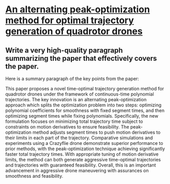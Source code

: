 # [An alternating peak-optimization method for optimal trajectory   generation of quadrotor drones](https://arxiv.org/abs/2312.02944)

## Write a very high-quality paragraph summarizing the paper that effectively covers the paper.

 Here is a summary paragraph of the key points from the paper:

This paper proposes a novel time-optimal trajectory generation method for quadrotor drones under the framework of continuous-time polynomial trajectories. The key innovation is an alternating peak-optimization approach which splits the optimization problem into two steps: optimizing polynomial coefficients for smoothness with fixed segment times, and then optimizing segment times while fixing polynomials. Specifically, the new formulation focuses on minimizing total trajectory time subject to constraints on motion derivatives to ensure feasibility. The peak-optimization method adjusts segment times to push motion derivatives to their limits in each part of the trajectory. Comparative simulations and experiments using a Crazyflie drone demonstrate superior performance to prior methods, with the peak-optimization technique achieving significantly faster total trajectory times. With appropriate tuning of motion derivative limits, the method can both generate aggressive time-optimal trajectories and trajectories with guaranteed feasibility. Overall, this is an important advancement in aggressive drone maneuvering with assurances on smoothness and feasibility.
